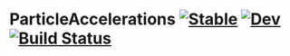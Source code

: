 # ParticleAccelerations [![Stable](https://img.shields.io/badge/docs-stable-blue.svg)](https://SebastianM-C.github.io/ParticleAccelerations.jl/stable) [![Dev](https://img.shields.io/badge/docs-dev-blue.svg)](https://SebastianM-C.github.io/ParticleAccelerations.jl/dev) [![Build Status](https://github.com/SebastianM-C/ParticleAccelerations.jl/workflows/CI/badge.svg)](https://github.com/SebastianM-C/ParticleAccelerations.jl/actions)
